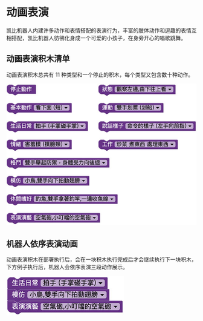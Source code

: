 # 动画表演

凯比机器人内建许多动作和表情搭配的表演行为，丰富的肢体动作和逗趣的表情互相搭配，凯比机器人彷彿化身成一个可爱的小孩子，在身旁开心的唱歌跳舞。

## 动画表演积木清单

动画表演积木总共有 11 种类型和一个停止的积木，每个类型又包含数十种动作。

![凯比物联网教室 - 动画表演](../../../../media/zh-cn/kebbi/robot/performance-01.jpg)

## 机器人依序表演动画

动画表演积木在部署执行后，会在一块积木执行完成后才会继续执行下一块积木，下方例子执行后，机器人会依序表演三段动作展示。

![凯比物联网教室 - 动画表演](../../../../media/zh-cn/kebbi/robot/performance-02.jpg)
